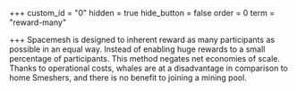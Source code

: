 +++
custom_id = "0"
hidden = true
hide_button = false
order = 0
term = "reward-many"

+++
Spacemesh is designed to inherent reward as many participants as possible in an equal way. Instead of enabling huge rewards to a small percentage of participants. This method negates net economies of scale. Thanks to operational costs, whales are at a disadvantage in comparison to home Smeshers, and there is no benefit to joining a mining pool.